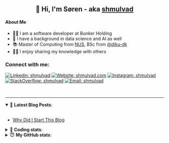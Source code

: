 <h2 align="center">
	👋 Hi, I'm Søren - aka <a href="https://shmulvad.com">shmulvad</a>
</h2>

#### About Me
- 👨‍💻 I am a software developer at Bunker Holding
- 🤖 I have a background in data science and AI as well
- 📚 Master of Computing from [NUS], BSc from [@diku-dk]
- 👨‍🏫 I enjoy sharing my knowledge with others

### Connect with me:

[![Linkedin: shmulvad](https://img.shields.io/badge/shmulvad-blue?style=flat&logo=Linkedin&logoColor=white)][linkedin]
[![Website: shmulvad.com](https://img.shields.io/badge/shmulvad.com-47CCCC?&style=flat&logo=Google-Chrome&logoColor=white)][website]
[![Instagram: shmulvad](https://img.shields.io/badge/-@shmulvad-purple?style=flat&logo=Instagram&logoColor=white)][instagram]
[![StackOverflow: shmulvad](https://img.shields.io/badge/shmulvad-FE7A16?style=flat&logo=stack-overflow&logoColor=white)][stackOverflow]
[![Email: shmulvad](https://img.shields.io/badge/shmulvad-D14836?style=flat&logo=gmail&logoColor=white)][mail]

<br />

---

<details open>
 <summary>📕 <b>Latest Blog Posts</b>: </summary>

<br>

<!-- BLOG-POST-LIST:START -->
- [Why Did I Start This Blog](https://shmulvad.com/blog/why-did-start-this-blog)
<!-- BLOG-POST-LIST:END -->

</details>

<!-- --- -->

<details>
 <summary>🤖 <b>Coding stats</b>: </summary>

<br>

NOTE: Doesn't track coding at work.

<!--START_SECTION:waka-->
![Code Time](http://img.shields.io/badge/Code%20Time-3%2C112%20hrs%202%20mins-blue)

**I'm an Early 🐤** 

```text
🌞 Morning                1945 commits        ██████░░░░░░░░░░░░░░░░░░░   25.75 % 
🌆 Daytime                2880 commits        ██████████░░░░░░░░░░░░░░░   38.13 % 
🌃 Evening                1946 commits        ██████░░░░░░░░░░░░░░░░░░░   25.76 % 
🌙 Night                  782 commits         ███░░░░░░░░░░░░░░░░░░░░░░   10.35 % 
```


📊 **This Week I Spent My Time On** 

```text
💬 Programming Languages: 
Other                    50 mins             ██████████████░░░░░░░░░░░   56.70 % 
Python                   18 mins             █████░░░░░░░░░░░░░░░░░░░░   20.39 % 
SSH Config               13 mins             ████░░░░░░░░░░░░░░░░░░░░░   14.97 % 
CSV                      6 mins              ██░░░░░░░░░░░░░░░░░░░░░░░   06.85 % 
HTML                     0 secs              ░░░░░░░░░░░░░░░░░░░░░░░░░   00.76 % 

🔥 Editors: 
Zsh                      50 mins             ██████████████░░░░░░░░░░░   56.46 % 
VS Code                  37 mins             ███████████░░░░░░░░░░░░░░   42.77 % 
Sublime Text             0 secs              ░░░░░░░░░░░░░░░░░░░░░░░░░   00.76 % 

🐱‍💻 Projects: 
km24-core                46 mins             █████████████░░░░░░░░░░░░   52.88 % 
Terminal                 27 mins             ████████░░░░░░░░░░░░░░░░░   31.39 % 
Unknown Project          13 mins             ████░░░░░░░░░░░░░░░░░░░░░   15.73 % 
```


 Last Updated on 26/04/2025 18:50:17 UTC
<!--END_SECTION:waka-->

</details>

<!-- --- -->

<details>
 <summary>😇 <b>My GitHub stats</b>: </summary>

<br>

<img align="left" alt="shmulvad's Github Stats" src="https://github-readme-stats.vercel.app/api?username=shmulvad&show_icons=true&hide_border=true" />

</details>



[website]: https://shmulvad.com
[linkedin]: https://linkedin.com/in/shmulvad
[instagram]: https://instagram.com/shmulvad
[stackOverflow]: https://stackoverflow.com/users/9248793/shmulvad
[mail]: mailto:shmulvad@gmail.com
[@diku-dk]: https://github.com/diku-dk
[github]: https://github.com/shmulvad
[NUS]: https://www.nus.edu.sg
